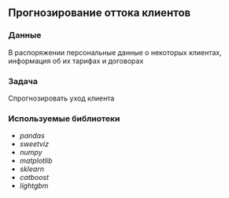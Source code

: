 ## Прогнозирование оттока клиентов

### Данные
В распоряжении персональные данные о некоторых клиентах, информация об их тарифах и договорах

### Задача
Спрогнозировать уход клиента

### Используемые библиотеки
- *pandas*
- *sweetviz*
- *numpy*
- *matplotlib*
- *sklearn*
- *catboost*
- *lightgbm*
